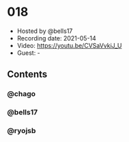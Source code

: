 # 018

- Hosted by @bells17
- Recording date: 2021-05-14
- Video: https://youtu.be/CVSaVvkiJ_U
- Guest: -

## Contents

### @chago

### @bells17

### @ryojsb
